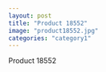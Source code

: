 ```yaml
---
layout: post
title: "Product 18552"
image: "product18552.jpg"
categories: "category1"
---
```

Product 18552
